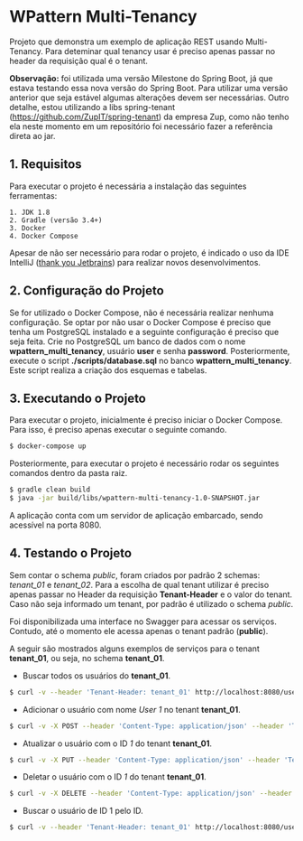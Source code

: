 # WPattern Multi-Tenancy

Projeto que demonstra um exemplo de aplicação REST usando Multi-Tenancy. Para deteminar qual tenancy usar é preciso apenas passar no header da requisição qual é o tenant.

**Observação:** foi utilizada uma versão Milestone do Spring Boot, já que estava testando essa nova versão do Spring Boot. Para utilizar uma versão anterior que seja estável algumas alterações devem ser necessárias. Outro detalhe, estou utilizando a libs spring-tenant (https://github.com/ZupIT/spring-tenant) da empresa Zup, como não tenho ela neste momento em um repositório foi necessário fazer a referência direta ao jar.

## 1. Requisitos

Para executar o projeto é necessária a instalação das seguintes ferramentas:

    1. JDK 1.8
    2. Gradle (versão 3.4+)
    3. Docker
    4. Docker Compose

Apesar de não ser necessário para rodar o projeto, é indicado o uso da IDE IntelliJ ([thank you Jetbrains](https://www.jetbrains.com/idea/)) para realizar novos desenvolvimentos.

## 2. Configuração do Projeto

Se for utilizado o Docker Compose, não é necessária realizar nenhuma configuração. Se optar por não usar o Docker Compose é preciso que tenha um PostgreSQL instalado e a seguinte configuração é preciso que seja feita. Crie no PostgreSQL um banco de dados com o nome **wpattern_multi_tenancy**, usuário **user** e senha **password**. Posteriormente, execute o script **./scripts/database.sql** no banco **wpattern_multi_tenancy**. Este script realiza a criação dos esquemas e tabelas.

## 3. Executando o Projeto

Para executar o projeto, inicialmente é preciso iniciar o Docker Compose. Para isso, é preciso apenas executar o seguinte comando.

```sh
$ docker-compose up
```

Posteriormente, para executar o projeto é necessário rodar os seguintes comandos dentro da pasta raiz.

```sh
$ gradle clean build
$ java -jar build/libs/wpattern-multi-tenancy-1.0-SNAPSHOT.jar
```

A aplicação conta com um servidor de aplicação embarcado, sendo acessível na porta 8080.

## 4. Testando o Projeto

Sem contar o schema *public*, foram criados por padrão 2 schemas: *tenant_01* e *tenant_02*. Para a escolha de qual tenant utilizar é preciso apenas passar no Header da requisição **Tenant-Header** e o valor do tenant. Caso não seja informado um tenant, por padrão é utilizado o schema *public*.

Foi disponibilizada uma interface no Swagger para acessar os serviços. Contudo, até o momento ele acessa apenas o tenant padrão (**public**).

A seguir são mostrados alguns exemplos de serviços para o tenant **tenant_01**, ou seja, no schema **tenant_01**.

* Buscar todos os usuários do **tenant_01**.

```sh
$ curl -v --header 'Tenant-Header: tenant_01' http://localhost:8080/user
```

* Adicionar o usuário com nome *User 1* no tenant **tenant_01**.

```sh
$ curl -v -X POST --header 'Content-Type: application/json' --header 'Tenant-Header: tenant_01' -d '{ "name": "User 1" }' http://localhost:8080/user
```

* Atualizar o usuário com o ID *1* do tenant **tenant_01**.

```sh
$ curl -v -X PUT --header 'Content-Type: application/json' --header 'Tenant-Header: tenant_01' -d '{ "id": 1, "name": "Update 1" }' http://localhost:8080/user
```

* Deletar o usuário com o ID *1* do tenant **tenant_01**.

```sh
$ curl -v -X DELETE --header 'Content-Type: application/json' --header 'Tenant-Header: tenant_01' -d '{ "id": 1 }' http://localhost:8080/user
```

* Buscar o usuário de ID 1 pelo ID.

```sh
$ curl -v --header 'Tenant-Header: tenant_01' http://localhost:8080/user/1
```

